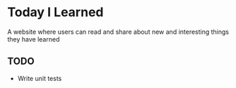 # Today I Learned
A website where users can read and share about new and interesting things they have learned

## TODO
- Write unit tests
